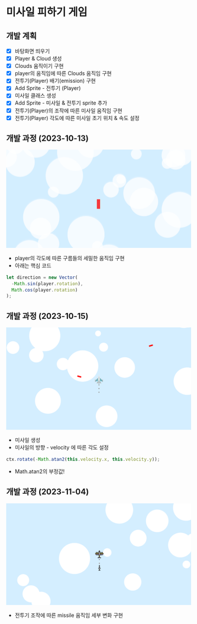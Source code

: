 # 미사일 피하기 게임

## 개발 계획

- [x] 바탕화면 띄우기
- [x] Player & Cloud 생성
- [x] Clouds 움직이기 구현
- [x] player의 움직임에 따른 Clouds 움직임 구현
- [x] 전투기(Player) 배기(emission) 구현
- [x] Add Sprite - 전투기 (Player)
- [x] 미사일 클래스 생성
- [x] Add Sprite - 미사일 & 전투기 sprite 추가
- [x] 전투기(Player)의 조작에 따른 미사일 움직임 구현
- [x] 전투기(Player) 각도에 따른 미사일 초기 위치 & 속도 설정

## 개발 과정 (2023-10-13)

<img src="./screen01.png" width="500">

- player의 각도에 따른 구름들의 세밀한 움직임 구현
- 아래는 핵심 코드

```js
let direction = new Vector(
  -Math.sin(player.rotation),
  Math.cos(player.rotation)
);
```

## 개발 과정 (2023-10-15)

<img src="./screen02.png" width="500">

- 미사일 생성
- 미사일의 방향 - velocity 에 따른 각도 설정

```js
ctx.rotate(-Math.atan2(this.velocity.x, this.velocity.y));
```

- Math.atan2의 부정값!

## 개발 과정 (2023-11-04)

<img src="./screen03.png" width="500">

- 전투기 조작에 따른 missile 움직임 세부 변화 구현
